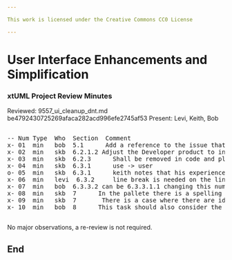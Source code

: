 ```yaml
---

This work is licensed under the Creative Commons CC0 License

---
```


# User Interface Enhancements and Simplification
### xtUML Project Review Minutes

Reviewed:  9557_ui_cleanup_dnt.md
             be4792430725269afaca282acd996efe2745af53
Present:  Levi, Keith, Bob

<pre>

-- Num Type  Who  Section  Comment
x- 01  min   bob  5.1      Add a reference to the issue that did this work
x- 02  min   skb  6.2.1.2 Adjust the Developer product to include the new "parent" -> feature 
x- 03  min   skb  6.2.3      Shall be removed in code and plugin.xml
x- 04  min   skb  6.3.1      use -> user
o- 05  min   skb  6.3.1      keith notes that his experience is that editing the launch config while in eclipse cause eclipse to crash. This means to do this, user must exit eclipse. Note that Levi did this during the review and did NOT have this problem.
x- 06  min   levi  6.3.2     line break is needed on the line containing "6.3.2"
x- 07  min   bob  6.3.3.2 can be 6.3.3.1.1 changing this number makes it clear that core/plugin.xml is generated. Of course number that follows must be updated accordingly.
x- 08  min   skb  7      In the pallete there is a spelling of "Use Case" that is not consistent. A change shall be made to the context menu to make this consistent. It shall be "Use Case"
x- 09  min   skb  7       There is a case where there are identically named items in CME and pallette. A change shall be made to handle this.
x- 10  min   bob  8      This task should also consider the items we are removed to assure they are removed from docs

</pre>
   
No major observations, a re-review is not required.


End
---
